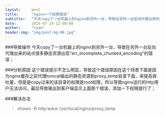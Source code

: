 ```yaml
---
layout:     post
title:      "nginx一个权限错误"
subtitle:   "今天copy了一台机器上的nginx到另外一台，导致在另外一台反向代理出来的站点很多静态资源出现“err_incomplete_chunked_encoding”的错误；"
date:       2016-07-19 12:00:00
author:     "ryan"
header-img: "img/post-bg-06.jpg"
---
```



###导致操作
今天copy了一台机器上的nginx到另外一台，导致在另外一台反向代理出来的站点很多静态资源出现“err_incomplete_chunked_encoding”的错误；

###分析原因
这个错误提示不怎么明显，导致这个错误原因在这个场景下面是因为nginx缓存之前代理tomcat输出的静态资源到proxy_temp目录下面，来提高吞吐量，但是是copy过来的该目录的权限是root权限，所以导致nginx运行的http用户无法访问，最后导致输出到客户端显示上面那个错误，添加一下权限就行了；

###解决办法
>chown -R http:www /usr/local/nginx/proxy_temp
